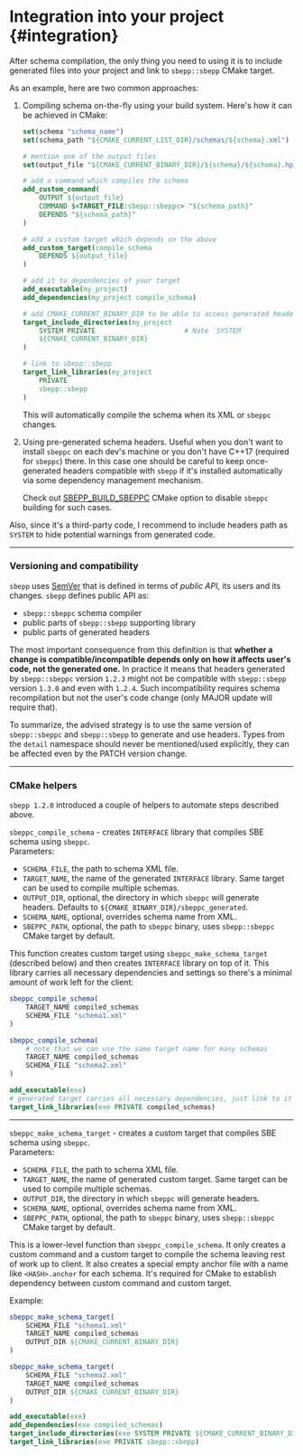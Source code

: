 # Integration into your project {#integration}

After schema compilation, the only thing you need to using it is to include
generated files into your project and link to `sbepp::sbepp` CMake target.

As an example, here are two common approaches:

1. Compiling schema on-the-fly using your build system. Here's how it can be
    achieved in CMake:

    ```cmake
    set(schema "schema_name")
    set(schema_path "${CMAKE_CURRENT_LIST_DIR}/schemas/${schema}.xml")

    # mention one of the output files
    set(output_file "${CMAKE_CURRENT_BINARY_DIR}/${schema}/${schema}.hpp")

    # add a command which compiles the schema
    add_custom_command(
        OUTPUT ${output_file}
        COMMAND $<TARGET_FILE:sbepp::sbeppc> "${schema_path}"
        DEPENDS "${schema_path}"
    )

    # add a custom target which depends on the above
    add_custom_target(compile_schema
        DEPENDS ${output_file}
    )

    # add it to dependencies of your target
    add_executable(my_project)
    add_dependencies(my_project compile_schema)
    
    # add CMAKE_CURRENT_BINARY_DIR to be able to access generated headers
    target_include_directories(my_project
        SYSTEM PRIVATE                      # Note `SYSTEM`
        ${CMAKE_CURRENT_BINARY_DIR}
    )
    
    # link to sbepp::sbepp
    target_link_libraries(my_project
        PRIVATE
        sbepp::sbepp
    )
    ```

    This will automatically compile the schema when its XML or `sbeppc` changes.

2. Using pre-generated schema headers. Useful when you don't want to install
    `sbeppc` on each dev's machine or you don't have C++17 (required for
    `sbeppc`) there. In this case one should be careful to keep once-generated
    headers compatible with `sbepp` if it's installed automatically via some
    dependency management mechanism.  

    Check out [SBEPP_BUILD_SBEPPC](#installation) CMake option to disable
    `sbeppc` building for such cases.

Also, since it's a third-party code, I recommend to include headers path as
`SYSTEM` to hide potential warnings from generated code.

---

### Versioning and compatibility

`sbepp` uses [SemVer](https://semver.org/) that is defined in terms of *public
API*, its users and its changes. `sbepp` defines public API as:
- `sbepp::sbeppc` schema compiler
- public parts of `sbepp::sbepp` supporting library
- public parts of generated headers

The most important consequence from this definition is that **whether a change
is compatible/incompatible depends only on how it affects user's code, not the
generated one.** In practice it means that headers generated by `sbepp::sbeppc`
version `1.2.3` might not be compatible with `sbepp::sbepp` version `1.3.0` and
even with `1.2.4`. Such incompatibility requires schema recompilation but not
the user's code change (only MAJOR update will require that).

To summarize, the advised strategy is to use the same version of `sbepp::sbeppc`
and `sbepp::sbepp` to generate and use headers. Types from the `detail`
namespace should never be mentioned/used explicitly, they can be affected even
by the PATCH version change.

---

### CMake helpers

`sbepp 1.2.0` introduced a couple of helpers to automate steps described above.

`sbeppc_compile_schema` - creates `INTERFACE` library that compiles SBE schema
using `sbeppc`.  
Parameters:
- `SCHEMA_FILE`, the path to schema XML file.
- `TARGET_NAME`, the name of the generated `INTERFACE` library. Same target can
    be used to compile multiple schemas.
- `OUTPUT_DIR`, optional, the directory in which `sbeppc` will generate headers.
    Defaults to `${CMAKE_BINARY_DIR}/sbeppc_generated`.
- `SCHEMA_NAME`, optional, overrides schema name from XML.
- `SBEPPC_PATH`, optional, the path to `sbeppc` binary, uses `sbepp::sbeppc`
    CMake target by default.

This function creates custom target using `sbeppc_make_schema_target` (described
below) and then creates `INTERFACE` library on top of it. This library carries
all necessary dependencies and settings so there's a minimal amount of work left
for the client:

```cmake
sbeppc_compile_schema(
    TARGET_NAME compiled_schemas
    SCHEMA_FILE "schema1.xml"
)

sbeppc_compile_schema(
    # note that we can use the same target name for many schemas
    TARGET_NAME compiled_schemas
    SCHEMA_FILE "schema2.xml"
)

add_executable(exe)
# generated target carries all necessary dependencies, just link to it
target_link_libraries(exe PRIVATE compiled_schemas)
```

---

`sbeppc_make_schema_target` - creates a custom target that compiles SBE schema
using `sbeppc`.  
Parameters:
- `SCHEMA_FILE`, the path to schema XML file.
- `TARGET_NAME`, the name of generated custom target. Same target can be used to
    compile multiple schemas.
- `OUTPUT_DIR`, the directory in which `sbeppc` will generate headers.
- `SCHEMA_NAME`, optional, overrides schema name from XML.
- `SBEPPC_PATH`, optional, the path to `sbeppc` binary, uses `sbepp::sbeppc`
    CMake target by default.

This is a lower-level function than `sbeppc_compile_schema`. It only creates
a custom command and a custom target to compile the schema leaving rest of work
up to client. It also creates a special empty anchor file with a name like
`<HASH>.anchor` for each schema. It's required for CMake to establish dependency
between custom command and custom target.

Example:

```cmake
sbeppc_make_schema_target(
    SCHEMA_FILE "schema1.xml"
    TARGET_NAME compiled_schemas
    OUTPUT_DIR ${CMAKE_CURRENT_BINARY_DIR}
)

sbeppc_make_schema_target(
    SCHEMA_FILE "schema2.xml"
    TARGET_NAME compiled_schemas
    OUTPUT_DIR ${CMAKE_CURRENT_BINARY_DIR}
)

add_executable(exe)
add_dependencies(exe compiled_schemas)
target_include_directories(exe SYSTEM PRIVATE ${CMAKE_CURRENT_BINARY_DIR})
target_link_libraries(exe PRIVATE sbepp::sbepp)
```
